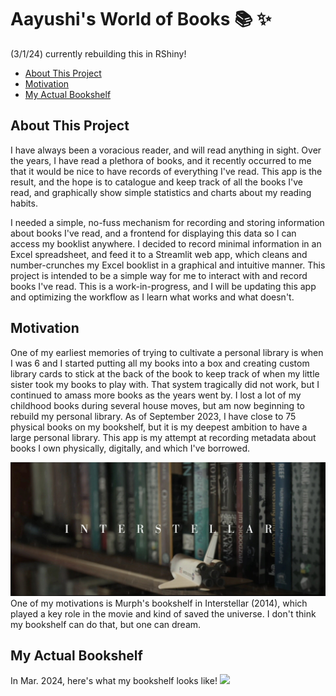 # Aayushi's World of Books :books: :sparkles:

(3/1/24) currently rebuilding this in RShiny!

- [About This Project](#about-this-project)
- [Motivation](#motivation)
- [My Actual Bookshelf](#my-actual-bookshelf)

## About This Project

I have always been a voracious reader, and will read anything in sight. Over the years, I have read a plethora of books, and it recently occurred to me that it would be nice to have records of everything I've read. This app is the result, and the hope is to catalogue and keep track of all the books I've read, and graphically show simple statistics and charts about my reading habits.

I needed a simple, no-fuss mechanism for recording and storing information about books I've read, and a frontend for displaying this data so I can access my booklist anywhere. I decided to record minimal information in an Excel spreadsheet, and feed it to a Streamlit web app, which cleans and number-crunches my Excel booklist in a graphical and intuitive manner. This project is intended to be a simple way for me to interact with and record books I've read. This is a work-in-progress, and I will be updating this app and optimizing the workflow as I learn what works and what doesn't. 

## Motivation

One of my earliest memories of trying to cultivate a personal library is when I was 6 and I started putting all my books into a box and creating custom library cards to stick at the back of the book to keep track of when my little sister took my books to play with. That system tragically did not work, but I continued to amass more books as the years went by. I lost a lot of my childhood books during several house moves, but am now beginning to rebuild my personal library. As of September 2023, I have close to 75 physical books on my bookshelf, but it is my deepest ambition to have a large personal library. This app is my attempt at recording metadata about books I own physically, digitally, and which I've borrowed.

<img src="assets/interstellar.jpeg">
One of my motivations is Murph's bookshelf in Interstellar (2014), which played a key role in the movie and kind of saved the universe. I don't think my bookshelf can do that, but one can dream.

## My Actual Bookshelf

In Mar. 2024, here's what my bookshelf looks like! 
<img src="assets/my_library_03-2024.jpg">